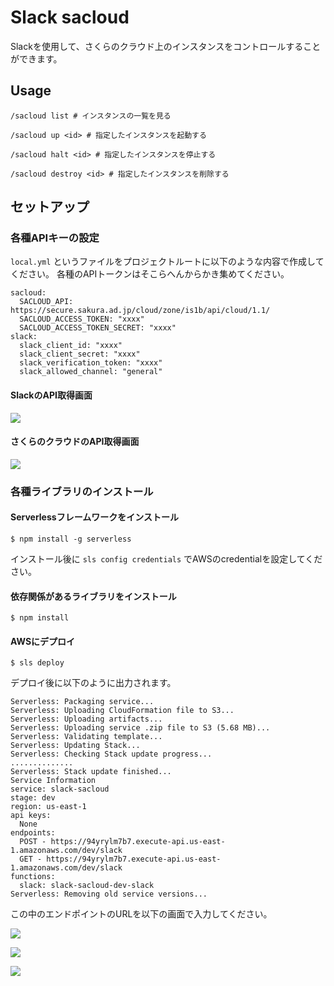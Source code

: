 # Slack sacloud

Slackを使用して、さくらのクラウド上のインスタンスをコントロールすることができます。

## Usage

```
/sacloud list # インスタンスの一覧を見る
```

```
/sacloud up <id> # 指定したインスタンスを起動する
```

```
/sacloud halt <id> # 指定したインスタンスを停止する
```

```
/sacloud destroy <id> # 指定したインスタンスを削除する
```

## セットアップ

### 各種APIキーの設定

`local.yml` というファイルをプロジェクトルートに以下のような内容で作成してください。
各種のAPIトークンはそこらへんからかき集めてください。

```
sacloud:
  SACLOUD_API: https://secure.sakura.ad.jp/cloud/zone/is1b/api/cloud/1.1/
  SACLOUD_ACCESS_TOKEN: "xxxx"
  SACLOUD_ACCESS_TOKEN_SECRET: "xxxx"
slack:
  slack_client_id: "xxxx"
  slack_client_secret: "xxxx"
  slack_verification_token: "xxxx"
  slack_allowed_channel: "general"
```

#### SlackのAPI取得画面

![](https://www.evernote.com/l/ABWPpnznXvZBbJGQXYMXfyF63aGAqALuVpEB/image.png)

#### さくらのクラウドのAPI取得画面

![](https://www.evernote.com/l/ABU5iAo6GnZBOLTEBJVWUf_Ov9IdOPJcxFkB/image.png)

### 各種ライブラリのインストール

#### Serverlessフレームワークをインストール

```
$ npm install -g serverless
```

インストール後に `sls config credentials` でAWSのcredentialを設定してください。

#### 依存関係があるライブラリをインストール

```
$ npm install
```

#### AWSにデプロイ

```
$ sls deploy
```

デプロイ後に以下のように出力されます。

```
Serverless: Packaging service...
Serverless: Uploading CloudFormation file to S3...
Serverless: Uploading artifacts...
Serverless: Uploading service .zip file to S3 (5.68 MB)...
Serverless: Validating template...
Serverless: Updating Stack...
Serverless: Checking Stack update progress...
..............
Serverless: Stack update finished...
Service Information
service: slack-sacloud
stage: dev
region: us-east-1
api keys:
  None
endpoints:
  POST - https://94yrylm7b7.execute-api.us-east-1.amazonaws.com/dev/slack
  GET - https://94yrylm7b7.execute-api.us-east-1.amazonaws.com/dev/slack
functions:
  slack: slack-sacloud-dev-slack
Serverless: Removing old service versions...
```

この中のエンドポイントのURLを以下の画面で入力してください。

![](https://www.evernote.com/l/ABUBLGAXa4dM-L_wfug8Q2zC-t7e2Va4PhcB/image.png)

![](https://www.evernote.com/l/ABXAgrVzni1JWrdHorI63WsdjrafAbSgtO8B/image.png)

![](https://www.evernote.com/l/ABVJI9eHbfpLD6IGZDcK2CNEptL3E3DTzNQB/image.png)
